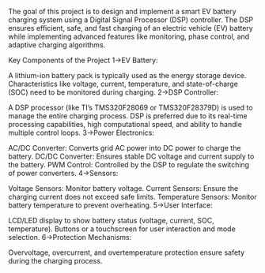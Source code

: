 The goal of this project is to design and implement a smart EV battery charging system using a Digital Signal Processor (DSP) controller. The DSP ensures efficient, safe, and fast charging of an electric vehicle (EV) battery while implementing advanced features like monitoring, phase control, and adaptive charging algorithms.

Key Components of the Project
1->EV Battery:

A lithium-ion battery pack is typically used as the energy storage device.
Characteristics like voltage, current, temperature, and state-of-charge (SOC) need to be monitored during charging.
2->DSP Controller:

A DSP processor (like TI’s TMS320F28069 or TMS320F28379D) is used to manage the entire charging process.
DSP is preferred due to its real-time processing capabilities, high computational speed, and ability to handle multiple control loops.
3->Power Electronics:

AC/DC Converter: Converts grid AC power into DC power to charge the battery.
DC/DC Converter: Ensures stable DC voltage and current supply to the battery.
PWM Control: Controlled by the DSP to regulate the switching of power converters.
4->Sensors:

Voltage Sensors: Monitor battery voltage.
Current Sensors: Ensure the charging current does not exceed safe limits.
Temperature Sensors: Monitor battery temperature to prevent overheating.
5->User Interface:

LCD/LED display to show battery status (voltage, current, SOC, temperature).
Buttons or a touchscreen for user interaction and mode selection.
6->Protection Mechanisms:

Overvoltage, overcurrent, and overtemperature protection ensure safety during the charging process.
